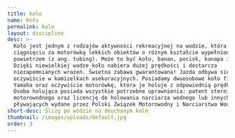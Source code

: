 ```yaml
---
title: kolo
name: Koło
permalink: kolo
layout: discipline
desc: >-
  Koło jest jednym z rodzajów aktywności rekreacyjnej na wodzie, która polega na
  ciągnięciu za motorówką lekkich obiektów o różnym kształcie wypełnionych
  powietrzem (z ang. tubing). Może to być koło, banan, pocisk, kanapa i inne.
  Dzięki niewielkiej wadze koło nabiera dużej prędkości i dostarcza
  niezapomnianych wrażeń. Świetna zabawa gwarantowana! Jazda odbywa się
  oczywiście w kamizelkach asekuracyjnych. Posiadamy dwuosobowe koło firmy
  Yamaha oraz oczywiście motorówkę, która je holuje z odpowiednią prędkością.
  Osoba holująca posiada wszystkie potrzebne uprawnienia: patent sternika
  motorowodnego oraz licencję do holowania narciarza wodnego lub innych obiektów
  pływających wydane przez Polski Związek Motorowodny i Narciarstwa Wodnego.
short-desc: Ślizg po wodzie na dmuchanym kole
thumbnail: /images/uploads/default.jpg
order: 3
---
```

